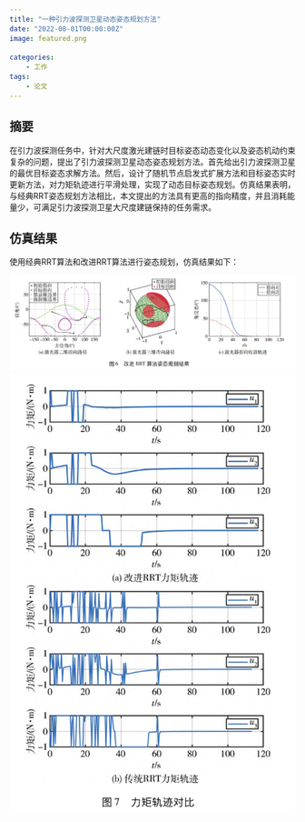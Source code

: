 ```yaml
---
title: "一种引力波探测卫星动态姿态规划方法"
date: "2022-08-01T00:00:00Z"
image: featured.png

categories:
    - 工作
tags:
    - 论文
---
```


## 摘要
在引力波探测任务中，针对大尺度激光建链时目标姿态动态变化以及姿态机动约束复杂的问题，提出了引力波探测卫星动态姿态规划方法。首先给出引力波探测卫星的最优目标姿态求解方法。然后，设计了随机节点启发式扩展方法和目标姿态实时更新方法，对力矩轨迹进行平滑处理，实现了动态目标姿态规划。仿真结果表明，与经典RRT姿态规划方法相比，本文提出的方法具有更高的指向精度，并且消耗能量少，可满足引力波探测卫星大尺度建链保持的任务需求。

## 仿真结果

使用经典RRT算法和改进RRT算法进行姿态规划，仿真结果如下：

![路径对比图](path_compare.png)
![力矩对比图](u_compare.png)

